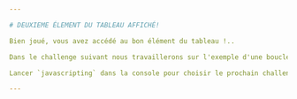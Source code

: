 ```yaml
---

# DEUXIEME ÉLEMENT DU TABLEAU AFFICHÉ!

Bien joué, vous avez accédé au bon élément du tableau !..

Dans le challenge suivant nous travaillerons sur l'exemple d'une boucle à travers les tableaux.

Lancer `javascripting` dans la console pour choisir le prochain challenge.

---
```

